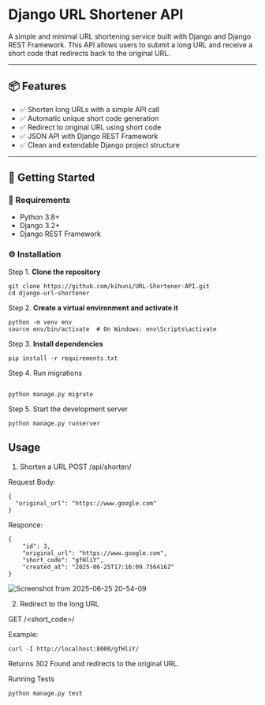 # Django URL Shortener API

A simple and minimal URL shortening service built with Django and Django REST Framework. This API allows users to submit a long URL and receive a short code that redirects back to the original URL.

---

## 📦 Features

- ✅ Shorten long URLs with a simple API call
- ✅ Automatic unique short code generation
- ✅ Redirect to original URL using short code
- ✅ JSON API with Django REST Framework
- ✅ Clean and extendable Django project structure

---

## 🚀 Getting Started

### 🔧 Requirements

- Python 3.8+
- Django 3.2+
- Django REST Framework

### ⚙️ Installation

Step 1. **Clone the repository**

```
git clone https://github.com/kihuni/URL-Shortener-API.git
cd django-url-shortener
```

Step 2. **Create a virtual environment and activate it**

```
python -m venv env
source env/bin/activate  # On Windows: env\Scripts\activate

```
Step 3. **Install dependencies**

```
pip install -r requirements.txt

```
Step 4. Run migrations
```

python manage.py migrate
```
Step 5. Start the development server

```
python manage.py runserver

```

## Usage

1. Shorten a URL
POST /api/shorten/

Request Body:
```
{
  "original_url": "https://www.google.com"
}

```
Responce:

```
{
    "id": 3,
    "original_url": "https://www.google.com",
    "short_code": "gfHliY",
    "created_at": "2025-06-25T17:16:09.756416Z"
}
```
![Screenshot from 2025-06-25 20-54-09](https://github.com/user-attachments/assets/e84cc4fb-d7b2-4d46-96e7-e6cc514f13ce)

2. Redirect to the long URL
   
GET /<short_code>/

Example:
```
curl -I http://localhost:8000/gfHliY/
```

Returns 302 Found and redirects to the original URL.

Running Tests
```
python manage.py test

```
